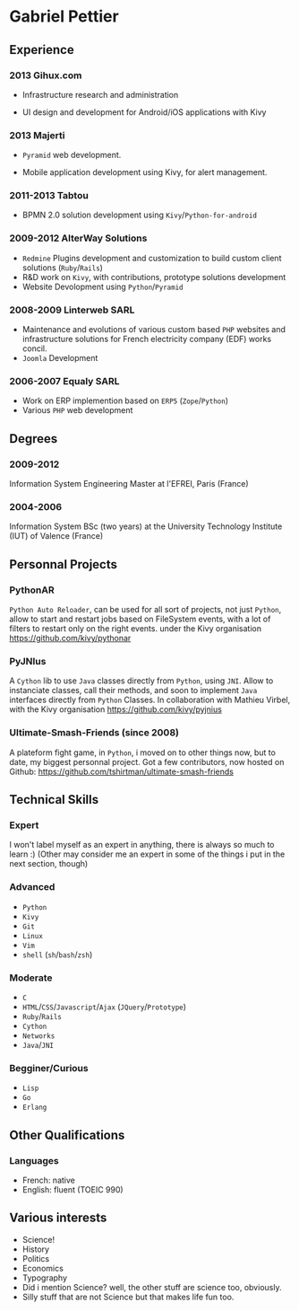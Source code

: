 # Gabriel Pettier

## Experience


### 2013 Gihux.com

- Infrastructure research and administration

- UI design and development for Android/iOS applications with Kivy

### 2013 Majerti

- `Pyramid` web development.

- Mobile application development using Kivy, for alert management.

### 2011-2013 Tabtou

- BPMN 2.0 solution development using `Kivy`/`Python-for-android`

### 2009-2012 AlterWay Solutions

- `Redmine` Plugins development and customization to build custom client
  solutions (`Ruby`/`Rails`)
- R&D work on `Kivy`, with contributions, prototype solutions development
- Website Devolopment using `Python`/`Pyramid`

### 2008-2009 Linterweb SARL

- Maintenance and evolutions of various custom based `PHP` websites and
  infrastructure solutions for French electricity company (EDF) works
  concil.
- `Joomla` Development


### 2006-2007 Equaly SARL

- Work on ERP implemention based on `ERP5` (`Zope`/`Python`)
- Various `PHP` web development


## Degrees


### 2009-2012

Information System Engineering Master at l'EFREI, Paris (France)


### 2004-2006

Information System BSc (two years) at the University Technology
Institute (IUT) of Valence (France)


## Personnal Projects

### PythonAR

`Python Auto Reloader`, can be used for all sort of projects, not just
`Python`, allow to start and restart jobs based on FileSystem events, with
a lot of filters to restart only on the right events.
under the Kivy organisation
<https://github.com/kivy/pythonar>

### PyJNIus

A `Cython` lib to use `Java` classes directly from `Python`, using `JNI`.
Allow to instanciate classes, call their methods, and soon to implement
`Java` interfaces directly from `Python` Classes.
In collaboration with Mathieu Virbel, with the Kivy organisation
<https://github.com/kivy/pyjnius>

### Ultimate-Smash-Friends (since 2008)

A plateform fight game, in `Python`, i moved on to other things now, but
to date, my biggest personnal project. Got a few contributors, now hosted on Github:
<https://github.com/tshirtman/ultimate-smash-friends>

## Technical Skills

### Expert

I won't label myself as an expert in anything, there is always so much
to learn :) (Other may consider me an expert in some of the things i put
in the next
section, though)


### Advanced

- `Python`
- `Kivy`
- `Git`
- `Linux`
- `Vim`
- `shell` (`sh`/`bash`/`zsh`)


### Moderate

- `C`
- `HTML`/`CSS`/`Javascript`/`Ajax` (`JQuery`/`Prototype`)
- `Ruby`/`Rails`
- `Cython`
- `Networks`
- `Java`/`JNI`


### Begginer/Curious

- `Lisp`
- `Go`
- `Erlang`


## Other Qualifications

### Languages

- French: native
- English: fluent (TOEIC 990)


## Various interests

- Science!
- History
- Politics
- Economics
- Typography
- Did i mention Science? well, the other stuff are science too, obviously.
- Silly stuff that are not Science but that makes life fun too.

<link href="markdown.css" rel="stylesheet"></link>
